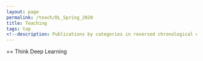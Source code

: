 ```yaml
---
layout: page
permalink: /teach/DL_Spring_2020
title: Teaching
tags: top
<!--description: Publications by categories in reversed chronological order. -->
---
```


== Think Deep Learning 

